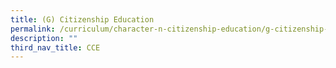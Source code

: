 ```yaml
---
title: (G) Citizenship Education
permalink: /curriculum/character-n-citizenship-education/g-citizenship-education
description: ""
third_nav_title: CCE
---
```

